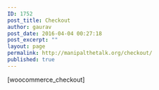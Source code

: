 ```yaml
---
ID: 1752
post_title: Checkout
author: gaurav
post_date: 2016-04-04 00:27:18
post_excerpt: ""
layout: page
permalink: http://manipalthetalk.org/checkout/
published: true
---
```

[woocommerce_checkout]